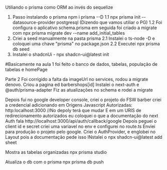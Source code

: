 Utiliando o prisma como ORM ao invés do sequelize

1. Passo instalando o prisma npm i prisma --D
   1.1 npx prisma init --datasource-provider postgresql (Dizendo que vamos utiliar o PG)
   1.2 Foi configura o aplicativo schema.prisma em seguida foi criado a migrate com
   npx prisma migrate dev --name add_initial_tables
2. Criei a seed manualmente na pasta prisma 
2.1 Instalei o ts-node -D e coloquei uma chave "prisma" no package.json
2.2 Executei npx prisma db seed
3. Instalei o shadcnUi - npx shadcn-ui@latest init


#Basicamente na aula 1 foi feito o banco de dados, tabelas, população de tabelas e homePage


Parte 2
Foi corrigido a falta da imageUrl no services,  rodou a migrate denovo.
Criou a pagina ed barbershops[id]
Instalei o next-auth e @auth/prisma-adapter
Fiz as atualizações no schema e rodei a migrate

Depois fui no google developer console, criei o projeto do FSW barber
criei a credencial adicionando em Origens Javascript Autorizadas:
http:localhost:3000 //No depoly terá que mudar
E em um URIS de redirecionamento autorizados eu coloquei o que a documentação do next Auth fala http://localhost:3000/api/auth/callback/google
Depois peguei o client id e secret criei uma variavel no env e configurei no route.ts
Enviei para produção o projeto pelo google.
Criei o AuthProvider, e englobei no Layout pois a documentação pede isso
INstalei o npx shadcn-ui@latest add sheet


Mostra as tabelas organizadas
npx prisma studio 

Atualiza o db com o prisma
npx prisma db push